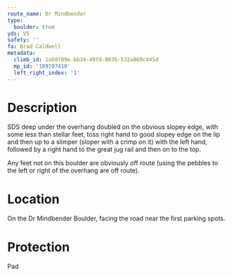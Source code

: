 ```yaml
---
route_name: Dr Mindbender
type:
  boulder: true
yds: V5
safety: ''
fa: Brad Caldwell
metadata:
  climb_id: 1a68f89e-bb34-49fd-8036-532a869c445d
  mp_id: '109197410'
  left_right_index: '1'
---
```

# Description
SDS deep under the overhang doubled on the obvious slopey edge, with some less than stellar feet, toss right hand to good slopey edge on the lip and then up to a slimper (sloper with a crimp on it) with the left hand, followed by a right hand to the great jug rail and then on to the top.

Any feet not on this boulder are obviously off route (using the pebbles to the left or right of the overhang are off route).

# Location
On the Dr Mindbender Boulder, facing the road near the first parking spots.

# Protection
Pad
